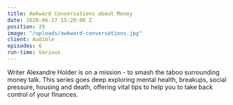 ```yaml
---
title: Awkward Conversations about Money
date: 2020-06-27 15:20:00 Z
position: 29
image: "/uploads/awkward-conversations.jpg"
client: Audible
episodes: 6
run-time: Various
---
```


Writer Alexandre Holder is on a mission - to smash the taboo surrounding money talk. This series goes deep exploring mental health, breakups, social pressure, housing and death, offering vital tips to help you to take back control of your finances.